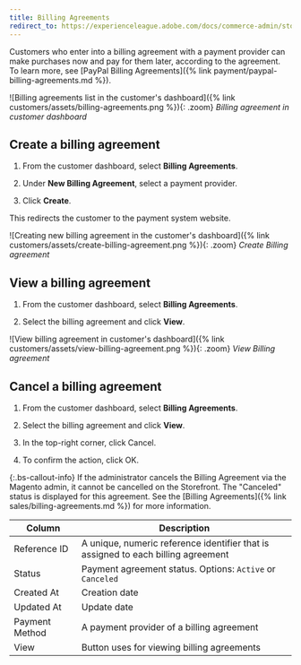 ```yaml
---
title: Billing Agreements
redirect_to: https://experienceleague.adobe.com/docs/commerce-admin/stores-sales/payments/paypal/paypal-billing-agreements.html#storefront-experience
---
```


Customers who enter into a billing agreement with a payment provider can make purchases now and pay for them later, according to the agreement. To learn more, see [PayPal Billing Agreements]({% link payment/paypal-billing-agreements.md %}).

![Billing agreements list in the customer's dashboard]({% link customers/assets/billing-agreements.png %}){: .zoom}
_Billing agreement in customer dashboard_

## Create a billing agreement

1. From the customer dashboard, select **Billing Agreements**.

1. Under **New Billing Agreement**, select a payment provider.

1. Click **Create**.

This redirects the customer to the payment system website.

![Creating new billing agreement in the customer's dashboard]({% link customers/assets/create-billing-agreement.png %}){: .zoom}
_Create Billing agreement_

## View a billing agreement

1. From the customer dashboard, select **Billing Agreements**.

1. Select the billing agreement and click **View**.

![View billing agreement in customer's dashboard]({% link customers/assets/view-billing-agreement.png %}){: .zoom}
_View Billing agreement_

## Cancel a billing agreement

1. From the customer dashboard, select **Billing Agreements**.

1. Select the billing agreement and click **View**.

1. In the top-right corner, click <span class="btn">Cancel</span>.

1. To confirm the action, click <span class="btn">OK</span>.

{:.bs-callout-info}
If the administrator cancels the Billing Agreement via the Magento admin, it cannot be cancelled on the Storefront. The "Canceled" status is displayed for this agreement. See the [Billing Agreements]({% link sales/billing-agreements.md %}) for more information.

|Column|Description|
|--- |--- |
|Reference ID|A unique, numeric reference identifier that is assigned to each billing agreement|
|Status|Payment agreement status. Options: `Active` or `Canceled`|
|Created At|Creation date|
|Updated At|Update date|
|Payment Method|A payment provider of a billing agreement|
|View|Button uses for viewing billing agreements|

